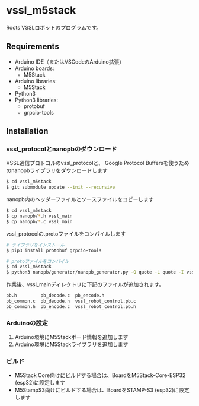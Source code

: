 # vssl_m5stack

Roots VSSLロボットのプログラムです。

## Requirements

- Arduino IDE（またはVSCodeのArduino拡張）
- Arduino boards:
  - M5Stack
- Arduino libraries:
  - M5Stack
- Python3
- Python3 libraries:
  - protobuf
  - grpcio-tools

## Installation

### vssl_protocolとnanopbのダウンロード

VSSL通信プロトコルのvssl_protocolと、
Google Protocol Buffersを使うためのnanopbライブラリをダウンロードします

```sh
$ cd vssl_m5stack
$ git submodule update --init --recursive
```

nanopb内のヘッダーファイルとソースファイルをコピーします

```sh
$ cd vssl_m5stack
$ cp nanopb/*.h vssl_main
$ cp nanopb/*.c vssl_main
```

vssl_protocolの.protoファイルをコンパイルします

```sh
# ライブラリをインストール
$ pip3 install protobuf grpcio-tools

# protoファイルをコンパイル
$ cd vssl_m5stack
$ python3 nanopb/generator/nanopb_generator.py -Q quote -L quote -I vssl_protocol/proto vssl_protocol/proto/vssl_robot_control.proto -D vssl_main
```

作業後、vssl_mainディレクトリに下記のファイルが追加されます。

```sh
pb.h         pb_decode.c  pb_encode.h
pb_common.c  pb_decode.h  vssl_robot_control.pb.c
pb_common.h  pb_encode.c  vssl_robot_control.pb.h
```

### Arduinoの設定

1. Arduino環境にM5Stackボード情報を追加します
1. Arduino環境にM5Stackライブラリを追加します

### ビルド

- M5Stack Core向けにビルドする場合は、BoardをM5Stack-Core-ESP32 (esp32)に設定します
- M5StampS3向けにビルドする場合は、BoardをSTAMP-S3 (esp32)に設定します
